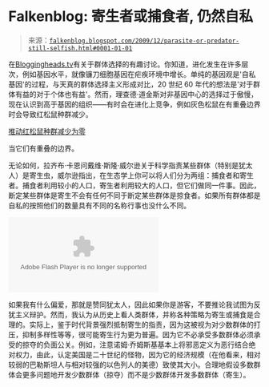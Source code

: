 <!--yml

类别：未分类

日期：2024-05-12 21:41:52

-->

# Falkenblog: 寄生者或捕食者, 仍然自私

> 来源：[`falkenblog.blogspot.com/2009/12/parasite-or-predator-still-selfish.html#0001-01-01`](http://falkenblog.blogspot.com/2009/12/parasite-or-predator-still-selfish.html#0001-01-01)

在[Bloggingheads.tv](http://falkenblog.blogspot.com/2009/12/parasite-or-predator-still-selfish.html#0001-01-01)有关于群体选择的有趣讨论。你知道，进化发生在许多层次，例如基因水平，就像镰刀细胞基因在疟疾环境中增长。单纯的基因观是'自私基因'的过程，与天真的群体选择主义形成对比，20 世纪 60 年代的想法是'对于群体有益的对于个体也有益'。然而，理查德·道金斯对非基因中心的选择过于傲慢，现在认识到高于基因的组织——有时会在进化上竞争，例如灰色松鼠在有重叠边界时会导致红松鼠种群减少。

[推动红松鼠种群减少为零](http://www.overthegardengate.net/wildlife/squirrel.asp)

当它们有重叠的边界。

无论如何，拉齐布·卡恩问戴维·斯隆·威尔逊关于科学指责某些群体（特别是犹太人）是寄生虫，威尔逊指出，在生态学上你可以将人们分为两组：捕食者和寄生者。捕食者利用较小的人口，寄生者利用较大的人口，但它们做同一件事。因此，断定某些群体是寄生不会有任何不同于断定某些群体是掠食者。如果所有群体都是自私的按照他们的数量具有不同的名称行事也没什么不同。

<embed type="application/x-shockwave-flash" src="http://static.bloggingheads.tv/maulik/offsite/offsite_flvplayer.swf" flashvars="playlist=http%3A%2F%2Fbloggingheads%2Etv%2Fdiavlogs%2Fliveplayer%2Dplaylist%2F24339%2F43%3A25%2F44%3A39">

如果我有什么偏爱，那就是赞同犹太人，因此如果你是游客，不要推论我试图为反犹主义辩护。然而，我认为从历史上看人类群体，并称各种策略为寄生或捕食是合理的。实际上，鉴于时代背景强烈抵制寄生的指责，因为这被视为对少数群体的打压，抑制多样性等等，很可能寄生行为更为普遍。因为它不必承受多数群体必须承受的掠夺的负面公关。例如，注意诺姆·乔姆斯基基本上将邪恶定义为恶行结合绝对权力，由此，认定美国是二十世纪的怪物，因为它的经济规模（在他看来，相对较弱的巴勒斯坦人与相对较强的以色列人的美德）致使其大小。合理地假设多数群体会更多问题地开发少数群体（掠夺）而不是少数群体开发多数群体（寄生）。
